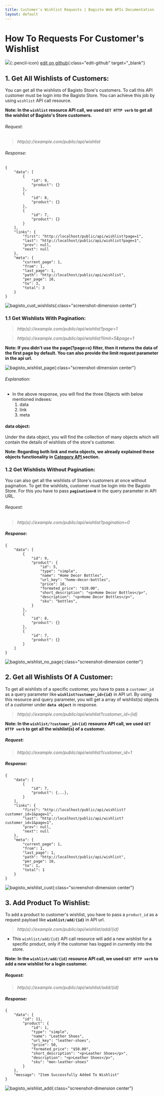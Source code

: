```yaml
---
title: Customer's Wishlist Requests | Bagisto Web APIs Documentation
layout: default
---
```


# How To Requests For Customer's Wishlist
![](assets/images/icons/Icon-Pencil-Large.svg){:.pencil-icon}
[edit on github](https://github.com/bagisto/bagisto-docs/blob/master/api_customer_wishlist.md){:class="edit-github" target="_blank"}

## 1. Get All Wishlists of Customers: <a id="get-wishlists-of-customers"></a>
You can get all the wishlists of Bagisto Store's customers. To call this API customer must be login into the Bagisto Store. You can achieve this job by using `wishlist` API call resource.


**Note: In the `wishlist` resource API call, we used `GET HTTP verb` to get all the wishlist of Bagisto's Store customers.**

###### Request:

> *http(s)://example.com/public/api/wishlist*

###### Response:
    {
        "data": [
            {
                "id": 9,
                "product": {}
            },
            {
                "id": 8,
                "product": {}
            },
            {
                "id": 7,
                "product": {}
            }
        ],
        "links": {
            "first": "http://localhost/public/api/wishlist?page=1",
            "last": "http://localhost/public/api/wishlist?page=1",
            "prev": null,
            "next": null
        },
        "meta": {
            "current_page": 1,
            "from": 1,
            "last_page": 1,
            "path": "http://localhost/public/api/wishlist",
            "per_page": 10,
            "to": 3,
            "total": 3
        }
    }

![bagisto_cust_wishlists](assets/images/Bagisto_Api/bagisto_cust_wishlists.jpg){:class="screenshot-dimension center"}


### 1.1 Get Wishlists With Pagination: <a id="get-wishlists-with-pagination"></a>

> *http(s)://example.com/public/api/wishlist?page=1*

> *http(s)://example.com/public/api/wishlist?limit=5&page=1*

**Note: If you didn't use the page(?page=x) filter, then it returns the data of the first page by default. You can also provide the limit request parameter in the api url.**

![bagisto_wishlist_page](assets/images/Bagisto_Api/bagisto_wishlist_page.jpg){:class="screenshot-dimension center"}

###### Explanation:

* In the above response, you will find the three Objects with below mentioned indexes:
    1. data
    2. link
    3. meta

#### data object:

Under the data object, you will find the collection of many objects which will contain the details of wishlists of the store's customer.

**Note: Regarding both link and meta objects, we already explained these objects functionality in <a href="api_category.html#link-object" target="_blank" class="bagsito-link"> Category API </a> section.**


### 1.2 Get Wishlists Without Pagination: <a id="get-wishlists-without-pagination"></a>
You can also get all the wishlists of Store's customers at once without pagination. To get the wishlists, customer must be login into the Bagisto Store. For this you have to pass **`pagination=0`** in the query parameter in API URL.

###### Request:

> *http(s)://example.com/public/api/wishlist?pagination=0*

##### Response:
    {
        "data": [
            {
                "id": 9,
                "product": {
                    "id": 5,
                    "type": "simple",
                    "name": "Home Decor Bottles",
                    "url_key": "home-decor-bottles",
                    "price": 10,
                    "formated_price": "$10.00",
                    "short_description": "<p>Home Decor Bottles</p>",
                    "description": "<p>Home Decor Bottles</p>",
                    "sku": "bottles",
                }
            },
            {
                "id": 8,
                "product": {}
            },
            {
                "id": 7,
                "product": {}
            }
        ]
    }

![bagisto_wishlist_no_page](assets/images/Bagisto_Api/bagisto_wishlist_no_page.jpg){:class="screenshot-dimension center"}


## 2. Get all Wishlists Of A Customer: <a id="get-all-wishlist-of-customer"></a>
To get all wishlists of a specific customer, you have to pass a `customer_id` as a query parameter like **`wishlist?customer_id={id}`** in API url. By using this resource and query parameter, you will get a array of wishlist(s) objects of a customer under **`data object`** in response.

> *http(s)://example.com/public/api/wishlist?customer_id={id}*

**Note: In the `wishlist/?customer_id={id}` resource API call, we used `GET HTTP verb` to get all the wishlist(s) of a customer.**

##### Request:

> *http(s)://example.com/public/api/wishlist?customer_id=1*

##### Response:
    {
        "data": [
            {
                "id": 7,
                "product": {...},
            }
        ],
        "links": {
            "first": "http://localhost/public/api/wishlist?customer_id=1&page=1",
            "last": "http://localhost/public/api/wishlist?customer_id=1&page=1",
            "prev": null,
            "next": null
        },
        "meta": {
            "current_page": 1,
            "from": 1,
            "last_page": 1,
            "path": "http://localhost/public/api/wishlist",
            "per_page": 10,
            "to": 1,
            "total": 1
        }
    }

![bagisto_wishlist_cust](assets/images/Bagisto_Api/bagisto_wishlist_cust.jpg){:class="screenshot-dimension center"}


## 3. Add Product To Wishlist: <a id="add-product-to-wishlist"></a>
To add a product to customer's wishlist, you have to pass a `product_id` as a request payload like **`wishlist/add/{id}`** in API url.

> *http(s)://example.com/public/api/wishlist/add/{id}*

* This `wishlist/add/{id}` API call resource will add a new wishlist for a specific product, only if the customer has logged in currently into the store.

**Note: In the `wishlist/add/{id}` resource API call, we used `GET HTTP verb` to add a new wishlist for a login customer.**

##### Request:

> *http(s)://example.com/public/api/wishlist/add/{id}*
    
##### Response:
    {
        "data": {
            "id": 11,
            "product": {
                "id": 1,
                "type": "simple",
                "name": "Leather Shoes",
                "url_key": "leather-shoes",
                "price": 50,
                "formated_price": "$50.00",
                "short_description": "<p>Leather Shoes</p>",
                "description": "<p>Leather Shoes</p>",
                "sku": "men-leather-shoes"
            }
        },
        "message": "Item Successfully Added To Wishlist"
    }

![bagisto_wishlist_add](assets/images/Bagisto_Api/bagisto_wishlist_add.jpg){:class="screenshot-dimension center"}